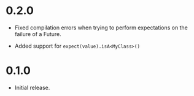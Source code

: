 # 0.2.0

- Fixed compilation errors when trying to perform expectations on the failure
  of a Future.

- Added support for `expect(value).isA<MyClass>()`

# 0.1.0

- Initial release.
